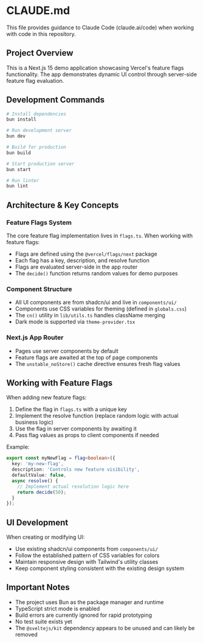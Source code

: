 # CLAUDE.md

This file provides guidance to Claude Code (claude.ai/code) when working with code in this repository.

## Project Overview

This is a Next.js 15 demo application showcasing Vercel's feature flags functionality. The app demonstrates dynamic UI control through server-side feature flag evaluation.

## Development Commands

```bash
# Install dependencies
bun install

# Run development server
bun dev

# Build for production
bun build

# Start production server
bun start

# Run linter
bun lint
```

## Architecture & Key Concepts

### Feature Flags System
The core feature flag implementation lives in `flags.ts`. When working with feature flags:
- Flags are defined using the `@vercel/flags/next` package
- Each flag has a key, description, and resolve function
- Flags are evaluated server-side in the app router
- The `decide()` function returns random values for demo purposes

### Component Structure
- All UI components are from shadcn/ui and live in `components/ui/`
- Components use CSS variables for theming (defined in `globals.css`)
- The `cn()` utility in `lib/utils.ts` handles className merging
- Dark mode is supported via `theme-provider.tsx`

### Next.js App Router
- Pages use server components by default
- Feature flags are awaited at the top of page components
- The `unstable_noStore()` cache directive ensures fresh flag values

## Working with Feature Flags

When adding new feature flags:
1. Define the flag in `flags.ts` with a unique key
2. Implement the resolve function (replace random logic with actual business logic)
3. Use the flag in server components by awaiting it
4. Pass flag values as props to client components if needed

Example:
```typescript
export const myNewFlag = flag<boolean>({
  key: 'my-new-flag',
  description: 'Controls new feature visibility',
  defaultValue: false,
  async resolve() {
    // Implement actual resolution logic here
    return decide(50);
  }
});
```

## UI Development

When creating or modifying UI:
- Use existing shadcn/ui components from `components/ui/`
- Follow the established pattern of CSS variables for colors
- Maintain responsive design with Tailwind's utility classes
- Keep component styling consistent with the existing design system

## Important Notes

- The project uses Bun as the package manager and runtime
- TypeScript strict mode is enabled
- Build errors are currently ignored for rapid prototyping
- No test suite exists yet
- The `@sveltejs/kit` dependency appears to be unused and can likely be removed